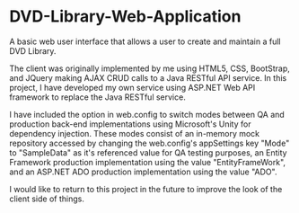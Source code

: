 # DVD-Library-Web-Application
A basic web user interface that allows a user to create and maintain a full DVD Library.

The client was originally implemented by me using HTML5, CSS, BootStrap, and JQuery making AJAX CRUD calls to a Java RESTful API service.  In this project, I have developed my own service using ASP.NET Web API framework to replace the Java RESTful service.

I have included the option in web.config to switch modes between QA and production back-end implementations using Microsoft's Unity for dependency injection.  These modes consist of an in-memory mock repository accessed by changing the  web.config's appSettings key "Mode" to "SampleData" as it's referenced value for QA testing purposes, an Entity Framework production implementation using the value "EntityFrameWork", and an ASP.NET ADO production implementation using the value "ADO".


I would like to return to this project in the future to improve the look of the client side of things.